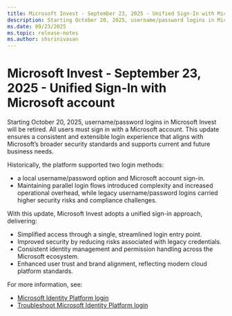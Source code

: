 ```yaml
---
title: Microsoft Invest - September 23, 2025 - Unified Sign-In with Microsoft account 
description: Starting October 20, 2025, username/password logins in Microsoft Invest will be retired.
ms.date: 09/23/2025
ms.topic: release-notes
ms.author: shsrinivasan
---
```



# Microsoft Invest - September 23, 2025 - Unified Sign-In with Microsoft account 

Starting October 20, 2025, username/password logins in Microsoft Invest will be retired. All users must sign in with a Microsoft account. This update ensures a consistent and extensible login experience that aligns with Microsoft’s broader security standards and supports current and future business needs. 

Historically, the platform supported two login methods: 
- a local username/password option and Microsoft account sign-in. 
- Maintaining parallel login flows introduced complexity and increased operational overhead, while legacy username/password logins carried higher security risks and compliance challenges. 

With this update, Microsoft Invest adopts a unified sign-in approach, delivering: 

- Simplified access through a single, streamlined login entry point. 
- Improved security by reducing risks associated with legacy credentials. 
- Consistent identity management and permission handling across the Microsoft ecosystem. 
- Enhanced user trust and brand alignment, reflecting modern cloud platform standards. 


For more information, see: 
- [Microsoft Identity Platform login ](microsoft-identity-platform-login.md)
- [Troubleshoot Microsoft Identity Platform login](microsoft-identity-platform-login-troubleshooting.md)
 
